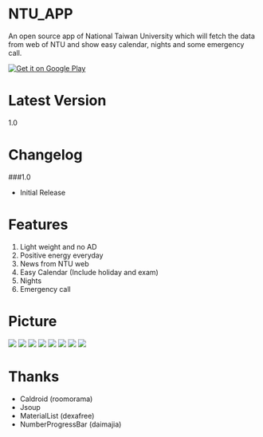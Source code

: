 NTU_APP
========
An open source app of National Taiwan University which will fetch the data from web of NTU and show easy 
calendar, nights and some emergency call.

[![Get it on Google Play](http://www.android.com/images/brand/get_it_on_play_logo_small.png)](https://play.google.com/store/apps/details?id=com.npes87184.ntuapp)

Latest Version
========
1.0

Changelog
========
###1.0
* Initial Release


Features
========
1. Light weight and no AD 
2. Positive energy everyday
3. News from NTU web
4. Easy Calendar (Include holiday and exam)
5. Nights
6. Emergency call

Picture
========
<img src="http://truth.bahamut.com.tw/s01/201504/69b0c97d426fbfeb14f33ca27bc9109b.PNG">

<img src="http://truth.bahamut.com.tw/s01/201504/70d54003a1899c2e509b573f139d1830.PNG">

<img src="http://truth.bahamut.com.tw/s01/201504/5542270abc8092a37be2617b5a1d9c90.PNG">

<img src="http://truth.bahamut.com.tw/s01/201504/43b1d3fc168ff0049f7683d20f2526cc.PNG">

<img src="http://truth.bahamut.com.tw/s01/201504/b5b8f5b4e9dcb8f098f5e8c58ecc6a64.PNG">

<img src="http://truth.bahamut.com.tw/s01/201504/317f88570b88cf975ff6e37d89485094.PNG">

<img src="http://truth.bahamut.com.tw/s01/201504/54c87eb8cada9796768e4679a9abf548.PNG">

<img src="http://truth.bahamut.com.tw/s01/201504/15318b53addcc857faaa0d204be96496.PNG">

Thanks
========
* Caldroid (roomorama)
* Jsoup
* MaterialList (dexafree)
* NumberProgressBar (daimajia)
